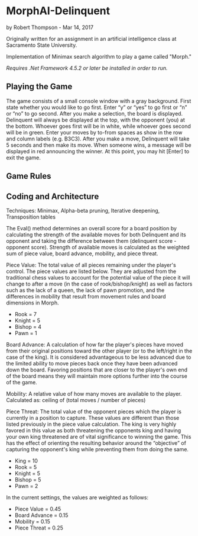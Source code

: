 # MorphAI-Delinquent

by Robert Thompson - Mar 14, 2017

Originally written for an assignment in an artificial intelligence class at Sacramento State University.

Implementation of Minimax search algorithm to play a game called "Morph."

*Requires .Net Framework 4.5.2 or later be installed in order to run.*

## Playing the Game
The game consists of a small console window with a gray background. First state whether you would like to go first. Enter “y” or “yes” to go first or “n” or “no” to go second. After you make a selection, the board is displayed. Delinquent will always be displayed at the top, with the opponent (you) at the bottom. Whoever goes first will be in white, while whoever goes second will be in green. Enter your moves by to-from spaces as show in the row and column labels (e.g. B3C3). After you make a move, Delinquent will take 5 seconds and then make its move. When someone wins, a message will be displayed in red announcing the winner. At this point, you may hit [Enter] to exit the game.

## Game Rules



## Coding and Architecture

Techniques: Minimax, Alpha-beta pruning, Iterative deepening, Transposition tables

The Eval() method determines an overall score for a board position by calculating the strength of the available moves for both Delinquent and its opponent and taking the difference between them (delinquent score - opponent score). Strength of available moves is calculated as the weighted sum of piece value, board advance, mobility, and piece threat.

Piece Value: The total value of all pieces remaining under the player's control. The piece values are listed below. They are adjusted from the traditional chess values to account for the potential value of the piece it will change to after a move (in the case of rook/bishop/knight) as well as factors such as the lack of a queen, the lack of pawn promotion, and the differences in mobility that result from movement rules and board dimensions in Morph.

* Rook = 7
* Knight = 5
* Bishop = 4
* Pawn = 1

Board Advance: A calculation of how far the player's pieces have moved from their original positions toward the other player (or to the left/right in the case of the king). It is considered advantageous to be less advanced due to the limited ability to move pieces back once they have been advanced down the board. Favoring positions that are closer to the player's own end of the board means they will maintain more options further into the course of the game.

Mobility: A relative value of how many moves are available to the player. Calculated as: ceiling of (total moves / number of pieces)
	
Piece Threat: The total value of the opponent pieces which the player is currently in a position to capture. These values are different than those listed previously in the piece value calculation. The king is very highly favored in this value as both threatening the opponents king and having your own king threatened are of vital significance to winning the game. This has the effect of orienting the resulting behavior around the “objective” of capturing the opponent's king while preventing them from doing the same.

* King = 10
* Rook = 5
* Knight = 5
* Bishop = 5
* Pawn = 2
	
In the current settings, the values are weighted as follows:

* Piece Value = 0.45
* Board Advance = 0.15
* Mobility = 0.15
* Piece Threat = 0.25
